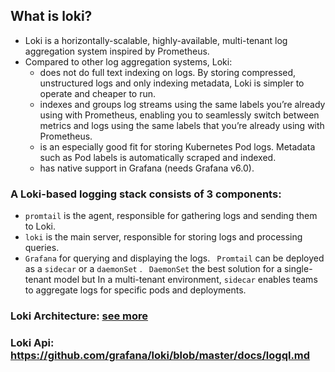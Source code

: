 

## What is loki?

- Loki is a horizontally-scalable, highly-available, multi-tenant log aggregation system inspired by Prometheus.
- Compared to other log aggregation systems, Loki:
   - does not do full text indexing on logs. By storing compressed, unstructured logs and only indexing metadata, Loki is     simpler to operate and cheaper to run.
  - indexes and groups log streams using the same labels you’re already using with Prometheus, enabling you to seamlessly switch between metrics and logs using the same labels that you’re already using with Prometheus.
  - is an especially good fit for storing Kubernetes Pod logs. Metadata such as Pod labels is automatically scraped and indexed.
  - has native support in Grafana (needs Grafana v6.0).

### A Loki-based logging stack consists of 3 components:

- ``` promtail ``` is the agent, responsible for gathering logs and sending them to Loki.
- ``` loki ``` is the main server, responsible for storing logs and processing queries.
- ``` Grafana ``` for querying and displaying the logs.
``` Promtail``` can be deployed as a ``` sidecar ``` or a ``` daemonSet ``` . ``` DaemonSet``` the best solution for a single-tenant model but In a multi-tenant environment, ``` sidecar ``` enables teams to aggregate logs for specific pods and deployments.

### Loki Architecture: [see more](https://github.com/grafana/loki/blob/v1.3.0/docs/architecture.md#components)

### Loki Api: https://github.com/grafana/loki/blob/master/docs/logql.md

